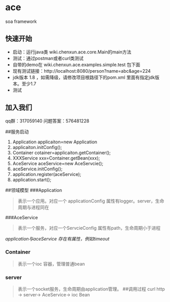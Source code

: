 # ace
soa  framework
## 快速开始
+ 启动：运行java类 wiki.chenxun.ace.core.Main的main方法
+ 测试：通过postman或者curl类测试
+ 自带的demo在 wiki.chenxun.ace.examples.simple.test 包下面
+ 现有测试链接：http://localhost:8080/person?name=abc&age=224
+ jdk版本 1.8 ，如需降级，请修改项目根路径下的pom.xml 里面有指定jdk版本。至少1.7
+ 测试

## 加入我们
qq群：317059140 问题答案：576481228


##服务启动
1. Application applicaiton=new Application
2. applicaiton.initConfig();
3. Container cotainer=applicaiton.getContainer();
4. XXXService xxx=Container.getBean(xxx);
5. AceService<XXX> aceService=new AceServcie();
6. aceService.initConfig();
7. application.register(aceService);
8. application.start(); 

##领域模型
###Application
> 表示一个应用。对应一个 applicationConfig 属性有logger。server，生命周期与进程同在

###AceService
> 表示一个服务，对应一个ServcieConfig 属性有path，生命周期小于进程

*application与aceService 存在有属性，例如timeout*
### Container
> 表示一个ioc 容器，管理普通bean

### server
> 表示一个socket服务，生命周期由application管理。
##调用过程
 curl http -> server-> AceService-> ioc Bean 


